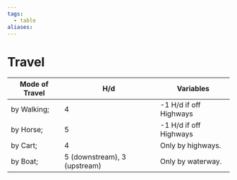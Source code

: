 ```yaml
---
tags:
  - table
aliases:
---
```

# Travel
| Mode of Travel | H/d                          | Variables              |
| -------------- | ---------------------------- | ---------------------- |
| by Walking;    | 4                            | -1 H/d if off Highways |
| by Horse;      | 5                            | -1 H/d if off Highways |
| by Cart;       | 4                            | Only by highways.      |
| by Boat;       | 5 (downstream), 3 (upstream) | Only by waterway.      |